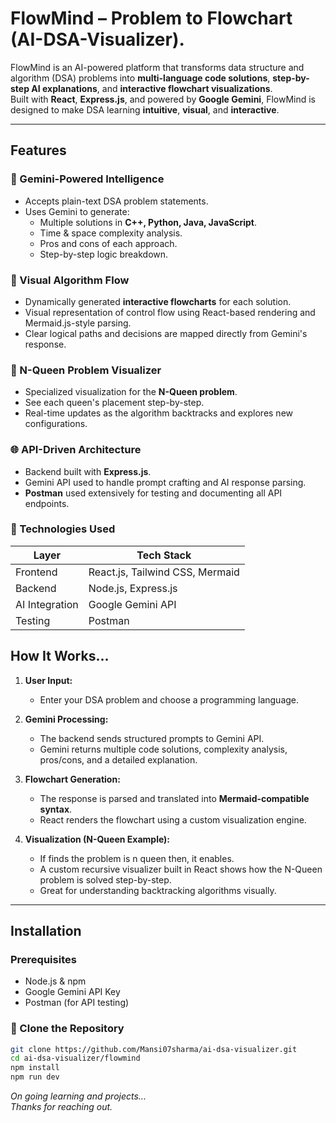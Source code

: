 # FlowMind – Problem to Flowchart (AI-DSA-Visualizer).

FlowMind is an AI-powered platform that transforms data structure and algorithm (DSA) problems into **multi-language code solutions**, **step-by-step AI explanations**, and **interactive flowchart visualizations**.  
Built with **React**, **Express.js**, and powered by **Google Gemini**, FlowMind is designed to make DSA learning **intuitive**, **visual**, and **interactive**.

---

##  Features

### 🤖 Gemini-Powered Intelligence
- Accepts plain-text DSA problem statements.
- Uses Gemini to generate:
  - Multiple solutions in **C++, Python, Java, JavaScript**.
  - Time & space complexity analysis.
  - Pros and cons of each approach.
  - Step-by-step logic breakdown.
  
### 🧠 Visual Algorithm Flow
- Dynamically generated **interactive flowcharts** for each solution.
- Visual representation of control flow using React-based rendering and Mermaid.js-style parsing.
- Clear logical paths and decisions are mapped directly from Gemini's response.

### 👑 N-Queen Problem Visualizer
- Specialized visualization for the **N-Queen problem**.
- See each queen's placement step-by-step.
- Real-time updates as the algorithm backtracks and explores new configurations.

### 🌐 API-Driven Architecture
- Backend built with **Express.js**.
- Gemini API used to handle prompt crafting and AI response parsing.
- **Postman** used extensively for testing and documenting all API endpoints.

### 🧪 Technologies Used
| Layer           | Tech Stack                             |
|----------------|-----------------------------------------|
| Frontend       | React.js, Tailwind CSS, Mermaid         |
| Backend        | Node.js, Express.js                     |
| AI Integration | Google Gemini API                       |
| Testing        | Postman                                 |



## How It Works...

1. **User Input:**
   - Enter your DSA problem and choose a programming language.

2. **Gemini Processing:**
   - The backend sends structured prompts to Gemini API.
   - Gemini returns multiple code solutions, complexity analysis, pros/cons, and a detailed explanation.

3. **Flowchart Generation:**
   - The response is parsed and translated into **Mermaid-compatible syntax**.
   - React renders the flowchart using a custom visualization engine.

4. **Visualization (N-Queen Example):**
   - If finds the problem is n queen then, it enables.
   - A custom recursive visualizer built in React shows how the N-Queen problem is solved step-by-step.
   - Great for understanding backtracking algorithms visually.

---


##  Installation

###  Prerequisites
- Node.js & npm
- Google Gemini API Key
- Postman (for API testing)

### 🔄 Clone the Repository

```bash
git clone https://github.com/Mansi07sharma/ai-dsa-visualizer.git
cd ai-dsa-visualizer/flowmind
npm install
npm run dev
```

<i>On going learning and projects...<br>Thanks for reaching out.</i>
